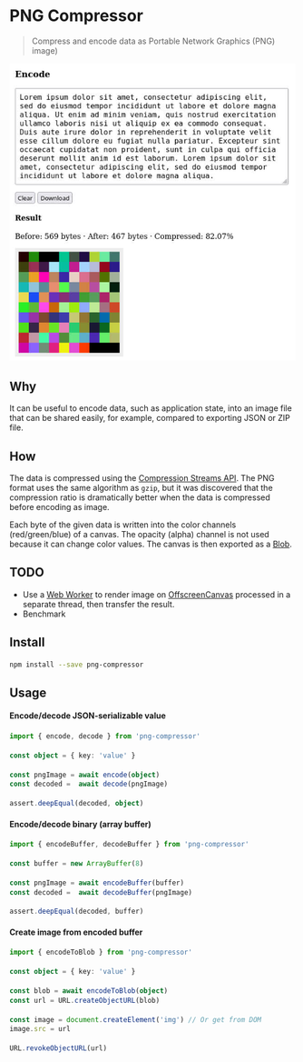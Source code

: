 # PNG Compressor

> Compress and encode data as Portable Network Graphics (PNG) image)

![Screenshot](screenshot.jpg)

## Why

It can be useful to encode data, such as application state, into an image file that can be shared easily, for example, compared to exporting JSON or ZIP file.

## How

The data is compressed using the [Compression Streams API](https://developer.mozilla.org/en-US/docs/Web/API/Compression_Streams_API). The PNG format uses the same algorithm as `gzip`, but it was discovered that the compression ratio is dramatically better when the data is compressed before encoding as image.

Each byte of the given data is written into the color channels (red/green/blue) of a canvas. The opacity (alpha) channel is not used because it can change color values. The canvas is then exported as a [Blob](https://developer.mozilla.org/en-US/docs/Web/API/Blob).

## TODO

- Use a [Web Worker](https://developer.mozilla.org/en-US/docs/Web/API/Worker) to render image on [OffscreenCanvas](https://developer.mozilla.org/en-US/docs/Web/API/OffscreenCanvas) processed in a separate thread, then transfer the result.
- Benchmark

## Install

```sh
npm install --save png-compressor
```

## Usage

#### Encode/decode JSON-serializable value

```ts
import { encode, decode } from 'png-compressor'

const object = { key: 'value' }

const pngImage = await encode(object)
const decoded =  await decode(pngImage)

assert.deepEqual(decoded, object)
```

#### Encode/decode binary (array buffer)

```ts
import { encodeBuffer, decodeBuffer } from 'png-compressor'

const buffer = new ArrayBuffer(8)

const pngImage = await encodeBuffer(buffer)
const decoded =  await decodeBuffer(pngImage)

assert.deepEqual(decoded, buffer)
```

#### Create image from encoded buffer

```ts
import { encodeToBlob } from 'png-compressor'

const object = { key: 'value' }

const blob = await encodeToBlob(object)
const url = URL.createObjectURL(blob)

const image = document.createElement('img') // Or get from DOM
image.src = url

URL.revokeObjectURL(url)
```

